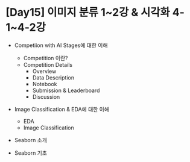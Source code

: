 # [Day15] 이미지 분류 1~2강 & 시각화 4-1~4-2강

* Competiion with AI Stages에 대한 이해
  * Competition 이란?
  * Competition Details
    * Overview
    * Data Description
    * Notebook
    * Submission & Leaderboard
    * Discussion

* Image Classification & EDA에 대한 이해
  * EDA
  * Image Classification
    
* Seaborn 소개

* Seaborn 기초







  




